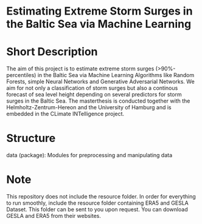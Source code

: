 # Estimating Extreme Storm Surges in the Baltic Sea via Machine Learning

# Short Description
The aim of this project is to estimate extreme 
storm surges (>90%-percentiles) in the Baltic Sea via Machine Learning Algorithms like Random Forests, 
simple Neural Networks and Generative Adversarial Networks. 
We aim for not only a classification of storm surges but also a continous forecast of sea level height 
depending on several predictors for storm surges in the Baltic Sea.
The masterthesis is conducted together with the Helmholtz-Zentrum-Hereon and the University of Hamburg 
and is embedded in the CLimate INTelligence project.

# Structure
data (package): Modules for preprocessing and manipulating data

# Note
This repository does not include the resource folder. In order for everything to run smoothly, 
include the resource folder containing ERA5 and GESLA Dataset. This folder can be sent to you upon request.
You can download GESLA and ERA5 from their websites. 

